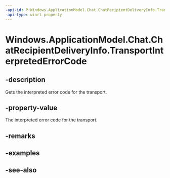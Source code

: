 ```yaml
---
-api-id: P:Windows.ApplicationModel.Chat.ChatRecipientDeliveryInfo.TransportInterpretedErrorCode
-api-type: winrt property
---
```


<!-- Property syntax
public Windows.ApplicationModel.Chat.ChatTransportInterpretedErrorCode TransportInterpretedErrorCode { get; }
-->

# Windows.ApplicationModel.Chat.ChatRecipientDeliveryInfo.TransportInterpretedErrorCode

## -description
Gets the interpreted error code for the transport.

## -property-value
The interpreted error code for the transport.

## -remarks

## -examples

## -see-also
